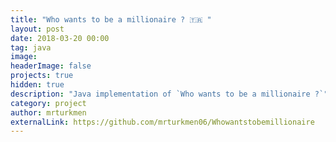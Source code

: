 ```yaml
---
title: "Who wants to be a millionaire ? 🇹🇷 "
layout: post
date: 2018-03-20 00:00
tag: java
image:
headerImage: false
projects: true
hidden: true 
description: "Java implementation of `Who wants to be a millionaire ?`"
category: project
author: mrturkmen
externalLink: https://github.com/mrturkmen06/Whowantstobemillionaire
---
```


